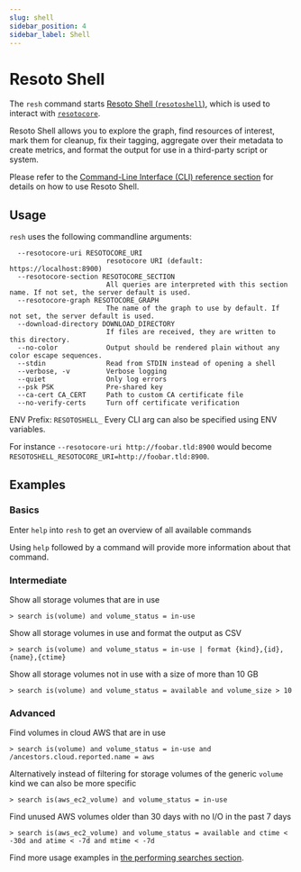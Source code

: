 ```yaml
---
slug: shell
sidebar_position: 4
sidebar_label: Shell
---
```


# Resoto Shell

The `resh` command starts [Resoto Shell (`resotoshell`)](https://github.com/someengineering/resoto/tree/main/resotoshell), which is used to interact with [`resotocore`](./core.md).

Resoto Shell allows you to explore the graph, find resources of interest, mark them for cleanup, fix their tagging, aggregate over their metadata to create metrics, and format the output for use in a third-party script or system.

Please refer to the [Command-Line Interface (CLI) reference section](../../reference/cli/index.md) for details on how to use Resoto Shell.

## Usage

`resh` uses the following commandline arguments:

```
  --resotocore-uri RESOTOCORE_URI
                        resotocore URI (default: https://localhost:8900)
  --resotocore-section RESOTOCORE_SECTION
                        All queries are interpreted with this section name. If not set, the server default is used.
  --resotocore-graph RESOTOCORE_GRAPH
                        The name of the graph to use by default. If not set, the server default is used.
  --download-directory DOWNLOAD_DIRECTORY
                        If files are received, they are written to this directory.
  --no-color            Output should be rendered plain without any color escape sequences.
  --stdin               Read from STDIN instead of opening a shell
  --verbose, -v         Verbose logging
  --quiet               Only log errors
  --psk PSK             Pre-shared key
  --ca-cert CA_CERT     Path to custom CA certificate file
  --no-verify-certs     Turn off certificate verification
```

ENV Prefix: `RESOTOSHELL_` Every CLI arg can also be specified using ENV variables.

For instance `--resotocore-uri http://foobar.tld:8900` would become `RESOTOSHELL_RESOTOCORE_URI=http://foobar.tld:8900`.

## Examples

### Basics

Enter `help` into `resh` to get an overview of all available commands

Using `help` followed by a command will provide more information about that command.

### Intermediate

Show all storage volumes that are in use

```
> search is(volume) and volume_status = in-use
```

Show all storage volumes in use and format the output as CSV

```
> search is(volume) and volume_status = in-use | format {kind},{id},{name},{ctime}
```

Show all storage volumes not in use with a size of more than 10 GB

```
> search is(volume) and volume_status = available and volume_size > 10
```

### Advanced

Find volumes in cloud AWS that are in use

```
> search is(volume) and volume_status = in-use and /ancestors.cloud.reported.name = aws
```

Alternatively instead of filtering for storage volumes of the generic `volume` kind we can also be more specific

```
> search is(aws_ec2_volume) and volume_status = in-use
```

Find unused AWS volumes older than 30 days with no I/O in the past 7 days

```
> search is(aws_ec2_volume) and volume_status = available and ctime < -30d and atime < -7d and mtime < -7d
```

Find more usage examples in [the performing searches section](../../getting-started/performing-searches.md).
